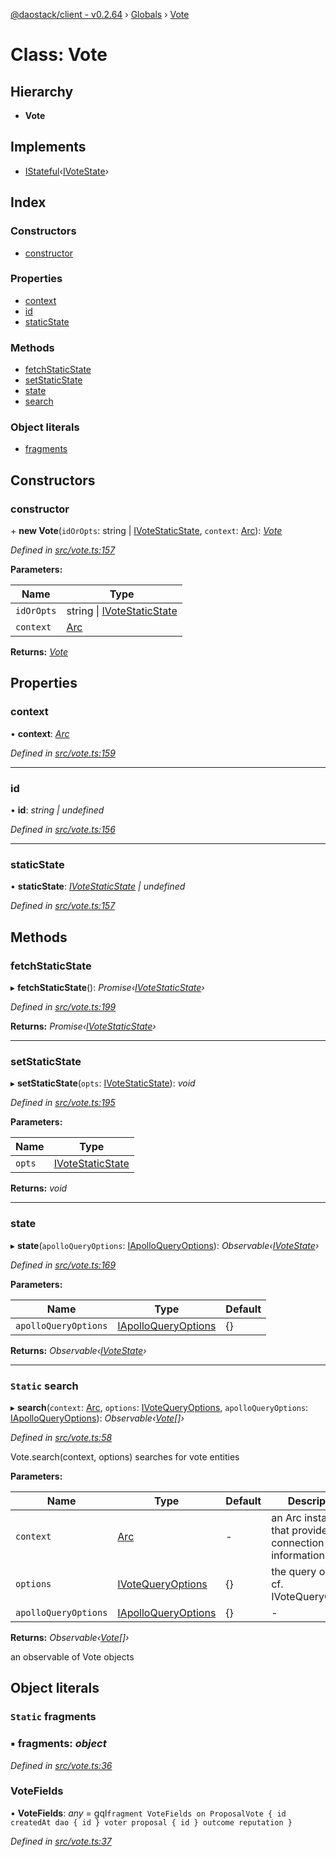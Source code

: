 [@daostack/client - v0.2.64](../README.md) › [Globals](../globals.md) › [Vote](vote.md)

# Class: Vote

## Hierarchy

* **Vote**

## Implements

* [IStateful](../interfaces/istateful.md)‹[IVoteState](../interfaces/ivotestate.md)›

## Index

### Constructors

* [constructor](vote.md#constructor)

### Properties

* [context](vote.md#context)
* [id](vote.md#id)
* [staticState](vote.md#staticstate)

### Methods

* [fetchStaticState](vote.md#fetchstaticstate)
* [setStaticState](vote.md#setstaticstate)
* [state](vote.md#state)
* [search](vote.md#static-search)

### Object literals

* [fragments](vote.md#static-fragments)

## Constructors

###  constructor

\+ **new Vote**(`idOrOpts`: string | [IVoteStaticState](../interfaces/ivotestaticstate.md), `context`: [Arc](arc.md)): *[Vote](vote.md)*

*Defined in [src/vote.ts:157](https://github.com/daostack/client/blob/b547acc/src/vote.ts#L157)*

**Parameters:**

Name | Type |
------ | ------ |
`idOrOpts` | string &#124; [IVoteStaticState](../interfaces/ivotestaticstate.md) |
`context` | [Arc](arc.md) |

**Returns:** *[Vote](vote.md)*

## Properties

###  context

• **context**: *[Arc](arc.md)*

*Defined in [src/vote.ts:159](https://github.com/daostack/client/blob/b547acc/src/vote.ts#L159)*

___

###  id

• **id**: *string | undefined*

*Defined in [src/vote.ts:156](https://github.com/daostack/client/blob/b547acc/src/vote.ts#L156)*

___

###  staticState

• **staticState**: *[IVoteStaticState](../interfaces/ivotestaticstate.md) | undefined*

*Defined in [src/vote.ts:157](https://github.com/daostack/client/blob/b547acc/src/vote.ts#L157)*

## Methods

###  fetchStaticState

▸ **fetchStaticState**(): *Promise‹[IVoteStaticState](../interfaces/ivotestaticstate.md)›*

*Defined in [src/vote.ts:199](https://github.com/daostack/client/blob/b547acc/src/vote.ts#L199)*

**Returns:** *Promise‹[IVoteStaticState](../interfaces/ivotestaticstate.md)›*

___

###  setStaticState

▸ **setStaticState**(`opts`: [IVoteStaticState](../interfaces/ivotestaticstate.md)): *void*

*Defined in [src/vote.ts:195](https://github.com/daostack/client/blob/b547acc/src/vote.ts#L195)*

**Parameters:**

Name | Type |
------ | ------ |
`opts` | [IVoteStaticState](../interfaces/ivotestaticstate.md) |

**Returns:** *void*

___

###  state

▸ **state**(`apolloQueryOptions`: [IApolloQueryOptions](../interfaces/iapolloqueryoptions.md)): *Observable‹[IVoteState](../interfaces/ivotestate.md)›*

*Defined in [src/vote.ts:169](https://github.com/daostack/client/blob/b547acc/src/vote.ts#L169)*

**Parameters:**

Name | Type | Default |
------ | ------ | ------ |
`apolloQueryOptions` | [IApolloQueryOptions](../interfaces/iapolloqueryoptions.md) |  {} |

**Returns:** *Observable‹[IVoteState](../interfaces/ivotestate.md)›*

___

### `Static` search

▸ **search**(`context`: [Arc](arc.md), `options`: [IVoteQueryOptions](../interfaces/ivotequeryoptions.md), `apolloQueryOptions`: [IApolloQueryOptions](../interfaces/iapolloqueryoptions.md)): *Observable‹[Vote](vote.md)[]›*

*Defined in [src/vote.ts:58](https://github.com/daostack/client/blob/b547acc/src/vote.ts#L58)*

Vote.search(context, options) searches for vote entities

**Parameters:**

Name | Type | Default | Description |
------ | ------ | ------ | ------ |
`context` | [Arc](arc.md) | - | an Arc instance that provides connection information |
`options` | [IVoteQueryOptions](../interfaces/ivotequeryoptions.md) |  {} | the query options, cf. IVoteQueryOptions |
`apolloQueryOptions` | [IApolloQueryOptions](../interfaces/iapolloqueryoptions.md) |  {} | - |

**Returns:** *Observable‹[Vote](vote.md)[]›*

an observable of Vote objects

## Object literals

### `Static` fragments

### ▪ **fragments**: *object*

*Defined in [src/vote.ts:36](https://github.com/daostack/client/blob/b547acc/src/vote.ts#L36)*

###  VoteFields

• **VoteFields**: *any* =  gql`fragment VoteFields on ProposalVote {
      id
      createdAt
      dao {
        id
      }
      voter
      proposal {
        id
      }
      outcome
      reputation
    }`

*Defined in [src/vote.ts:37](https://github.com/daostack/client/blob/b547acc/src/vote.ts#L37)*
